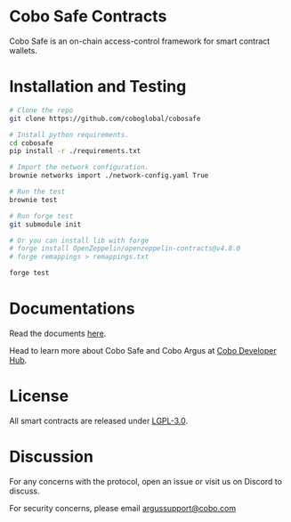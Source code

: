 # Cobo Safe Contracts

Cobo Safe is an on-chain access-control framework for smart contract wallets. 

# Installation and Testing

```sh
# Clone the repo
git clone https://github.com/coboglobal/cobosafe

# Install python requirements.
cd cobosafe
pip install -r ./requirements.txt

# Import the network configuration.
brownie networks import ./network-config.yaml True

# Run the test
brownie test

# Run forge test
git submodule init

# Or you can install lib with forge
# forge install OpenZeppelin/openzeppelin-contracts@v4.8.0
# forge remappings > remappings.txt

forge test
```

# Documentations

Read the documents [here](./docs/README.md). 

Head to learn more about Cobo Safe and Cobo Argus at [Cobo Developer Hub](https://www.cobo.com/developers).

# License

All smart contracts are released under [LGPL-3.0](./LICENSE).

# Discussion

For any concerns with the protocol, open an issue or visit us on Discord to discuss.

For security concerns, please email argussupport@cobo.com